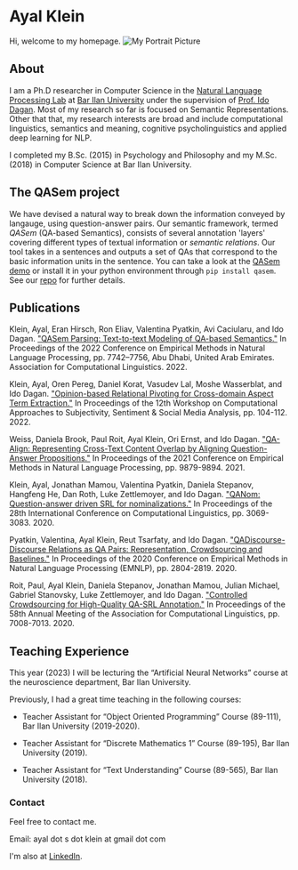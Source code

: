 # Ayal Klein

Hi, welcome to my homepage.
![My Portrait Picture](/kleinay/kleinay.github.io/assets/myportrait3.jpg)

## About 

I am a Ph.D researcher in Computer Science in the [Natural Language Processing Lab](https://biu-nlp.github.io/) at [Bar Ilan University](http://www1.biu.ac.il/indexE.php) under the supervision of [Prof. Ido Dagan](http://www.cs.biu.ac.il/~dagan/). 
Most of my research so far is focused on Semantic Representations. Other that that, my research interests are broad and include computational linguistics, semantics and meaning, cognitive psycholinguistics and applied deep learning for NLP.   

I completed my B.Sc. (2015) in Psychology and Philosophy and my M.Sc. (2018) in Computer Science at Bar Ilan University.  

## The QASem project

We have devised a natural way to break down the information conveyed by langauge, using question-answer pairs. Our semantic framework, termed *QASem* (QA-based Semantics), consists of several annotation 'layers' covering different types of textual information or *semantic relations*. Our tool takes in a sentences and outputs a set of QAs that correspond to the basic information units in the sentence. You can take a look at the [QASem demo](https://huggingface.co/spaces/kleinay/qasem-demo) or install it in your python environment through `pip install qasem`. See our [repo](https://github.com/kleinay/QASem) for further details. 

## Publications

Klein, Ayal, Eran Hirsch, Ron Eliav, Valentina Pyatkin, Avi Caciularu, and Ido Dagan. ["QASem Parsing: Text-to-text Modeling of QA-based Semantics."](https://aclanthology.org/2022.emnlp-main.528/) In Proceedings of the 2022 Conference on Empirical Methods in Natural Language Processing, pp. 7742–7756, Abu Dhabi, United Arab Emirates. Association for Computational Linguistics. 2022.


Klein, Ayal, Oren Pereg, Daniel Korat, Vasudev Lal, Moshe Wasserblat, and Ido Dagan. ["Opinion-based Relational Pivoting for Cross-domain Aspect Term Extraction."](https://aclanthology.org/2022.wassa-1.11/) In Proceedings of the 12th Workshop on Computational Approaches to Subjectivity, Sentiment & Social Media Analysis, pp. 104-112. 2022.

Weiss, Daniela Brook, Paul Roit, Ayal Klein, Ori Ernst, and Ido Dagan. ["QA-Align: Representing Cross-Text Content Overlap by Aligning Question-Answer Propositions."](https://aclanthology.org/2021.emnlp-main.778/) In Proceedings of the 2021 Conference on Empirical Methods in Natural Language Processing, pp. 9879-9894. 2021.

Klein, Ayal, Jonathan Mamou, Valentina Pyatkin, Daniela Stepanov, Hangfeng He, Dan Roth, Luke Zettlemoyer, and Ido Dagan. ["QANom: Question-answer driven SRL for nominalizations."](https://aclanthology.org/2020.coling-main.274/) In Proceedings of the 28th International Conference on Computational Linguistics, pp. 3069-3083. 2020.

Pyatkin, Valentina, Ayal Klein, Reut Tsarfaty, and Ido Dagan. ["QADiscourse-Discourse Relations as QA Pairs: Representation, Crowdsourcing and Baselines."](https://aclanthology.org/2020.emnlp-main.224/) In Proceedings of the 2020 Conference on Empirical Methods in Natural Language Processing (EMNLP), pp. 2804-2819. 2020.

Roit, Paul, Ayal Klein, Daniela Stepanov, Jonathan Mamou, Julian Michael, Gabriel Stanovsky, Luke Zettlemoyer, and Ido Dagan. ["Controlled Crowdsourcing for High-Quality QA-SRL Annotation."](https://aclanthology.org/2020.acl-main.626/) In Proceedings of the 58th Annual Meeting of the Association for Computational Linguistics, pp. 7008-7013. 2020.



## Teaching Experience

This year (2023) I will be lecturing the “Artificial Neural Networks” course at the neuroscience department, Bar Ilan University.

Previously, I had a great time teaching in the following courses:

* Teacher Assistant for “Object Oriented Programming” Course (89-111), Bar Ilan University (2019-2020).

* Teacher Assistant for “Discrete Mathematics 1” Course (89-195), Bar Ilan University (2019).

* Teacher Assistant for “Text Understanding” Course (89-565), Bar Ilan University (2018).


### Contact

Feel free to contact me. 

Email: ayal dot s dot klein at gmail dot com

I'm also at [LinkedIn](https://www.linkedin.com/in/ayalklein33298a61/).

